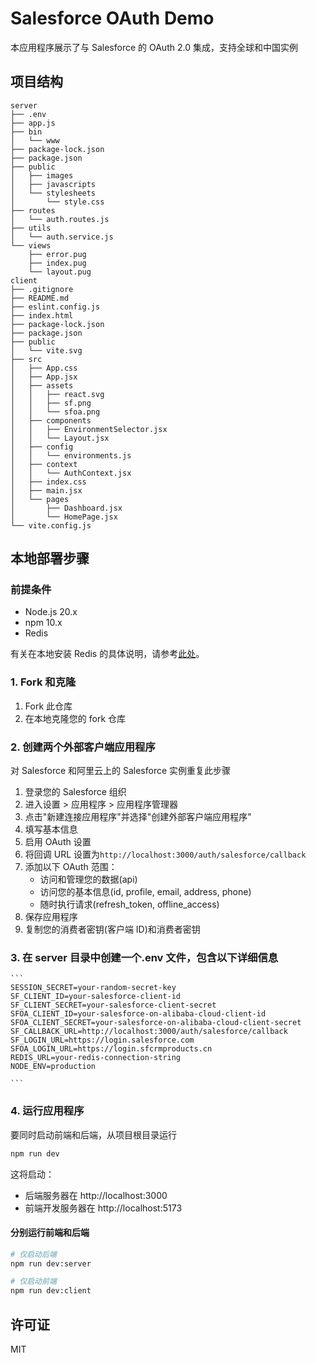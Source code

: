 # Salesforce OAuth Demo

本应用程序展示了与 Salesforce 的 OAuth 2.0 集成，支持全球和中国实例

## 项目结构

```
server
├── .env
├── app.js
├── bin
│   └── www
├── package-lock.json
├── package.json
├── public
│   ├── images
│   ├── javascripts
│   └── stylesheets
│       └── style.css
├── routes
│   └── auth.routes.js
├── utils
│   └── auth.service.js
└── views
    ├── error.pug
    ├── index.pug
    └── layout.pug
client
├── .gitignore
├── README.md
├── eslint.config.js
├── index.html
├── package-lock.json
├── package.json
├── public
│   └── vite.svg
├── src
│   ├── App.css
│   ├── App.jsx
│   ├── assets
│   │   ├── react.svg
│   │   ├── sf.png
│   │   └── sfoa.png
│   ├── components
│   │   ├── EnvironmentSelector.jsx
│   │   └── Layout.jsx
│   ├── config
│   │   └── environments.js
│   ├── context
│   │   └── AuthContext.jsx
│   ├── index.css
│   ├── main.jsx
│   └── pages
│       ├── Dashboard.jsx
│       └── HomePage.jsx
└── vite.config.js

```

## 本地部署步骤

### 前提条件

-   Node.js 20.x
-   npm 10.x
-   Redis

有关在本地安装 Redis 的具体说明，请参考[此处](https://redis.io/docs/latest/operate/oss_and_stack/install/install-redis/)。

### 1. Fork 和克隆

1. Fork 此仓库
2. 在本地克隆您的 fork 仓库

### 2. 创建两个外部客户端应用程序

对 Salesforce 和阿里云上的 Salesforce 实例重复此步骤

1. 登录您的 Salesforce 组织
2. 进入设置 > 应用程序 > 应用程序管理器
3. 点击"新建连接应用程序"并选择"创建外部客户端应用程序"
4. 填写基本信息
5. 启用 OAuth 设置
6. 将回调 URL 设置为`http://localhost:3000/auth/salesforce/callback`
7. 添加以下 OAuth 范围：
    - 访问和管理您的数据(api)
    - 访问您的基本信息(id, profile, email, address, phone)
    - 随时执行请求(refresh_token, offline_access)
8. 保存应用程序
9. 复制您的消费者密钥(客户端 ID)和消费者密钥

### 3. 在 server 目录中创建一个.env 文件，包含以下详细信息

    ```
    SESSION_SECRET=your-random-secret-key
    SF_CLIENT_ID=your-salesforce-client-id
    SF_CLIENT_SECRET=your-salesforce-client-secret
    SFOA_CLIENT_ID=your-salesforce-on-alibaba-cloud-client-id
    SFOA_CLIENT_SECRET=your-salesforce-on-alibaba-cloud-client-secret
    SF_CALLBACK_URL=http://localhost:3000/auth/salesforce/callback
    SF_LOGIN_URL=https://login.salesforce.com
    SFOA_LOGIN_URL=https://login.sfcrmproducts.cn
    REDIS_URL=your-redis-connection-string
    NODE_ENV=production

    ```

### 4. 运行应用程序

要同时启动前端和后端，从项目根目录运行

```bash
npm run dev
```

这将启动：

-   后端服务器在 http://localhost:3000
-   前端开发服务器在 http://localhost:5173

#### 分别运行前端和后端

```bash
# 仅启动后端
npm run dev:server

# 仅启动前端
npm run dev:client
```

## 许可证

MIT
